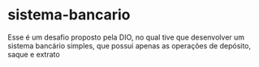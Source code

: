 # sistema-bancario
Esse é um desafio proposto pela DIO, no qual tive que desenvolver um sistema bancário simples, que possui apenas as operações de depósito, saque e extrato

